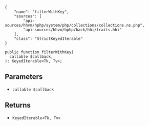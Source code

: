 ``` yamlmeta
{
    "name": "filterWithKey",
    "sources": [
        "api-sources/hhvm/hphp/system/php/collections/collections.ns.php",
        "api-sources/hhvm/hphp/hack/hhi/traits.hhi"
    ],
    "class": "StrictKeyedIterable"
}
```




``` Hack
public function filterWithKey(
  callable $callback,
): KeyedIterable<Tk, Tv>;
```




## Parameters




+ ` callable $callback `




## Returns




* ` KeyedIterable<Tk, Tv> `
<!-- HHAPIDOC -->
